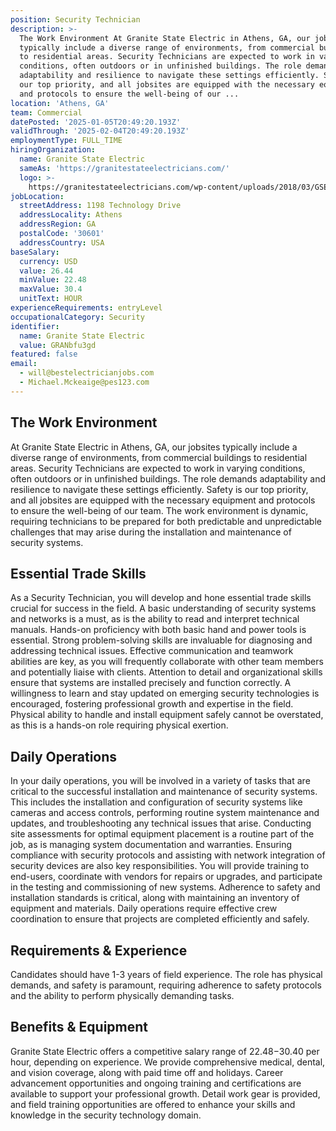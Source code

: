 ```yaml
---
position: Security Technician
description: >-
  The Work Environment At Granite State Electric in Athens, GA, our jobsites
  typically include a diverse range of environments, from commercial buildings
  to residential areas. Security Technicians are expected to work in varying
  conditions, often outdoors or in unfinished buildings. The role demands
  adaptability and resilience to navigate these settings efficiently. Safety is
  our top priority, and all jobsites are equipped with the necessary equipment
  and protocols to ensure the well-being of our ...
location: 'Athens, GA'
team: Commercial
datePosted: '2025-01-05T20:49:20.193Z'
validThrough: '2025-02-04T20:49:20.193Z'
employmentType: FULL_TIME
hiringOrganization:
  name: Granite State Electric
  sameAs: 'https://granitestateelectricians.com/'
  logo: >-
    https://granitestateelectricians.com/wp-content/uploads/2018/03/GSE-2c-Logo-4.jpg
jobLocation:
  streetAddress: 1198 Technology Drive
  addressLocality: Athens
  addressRegion: GA
  postalCode: '30601'
  addressCountry: USA
baseSalary:
  currency: USD
  value: 26.44
  minValue: 22.48
  maxValue: 30.4
  unitText: HOUR
experienceRequirements: entryLevel
occupationalCategory: Security
identifier:
  name: Granite State Electric
  value: GRANbfu3gd
featured: false
email:
  - will@bestelectricianjobs.com
  - Michael.Mckeaige@pes123.com
---
```




## The Work Environment

At Granite State Electric in Athens, GA, our jobsites typically include a diverse range of environments, from commercial buildings to residential areas. Security Technicians are expected to work in varying conditions, often outdoors or in unfinished buildings. The role demands adaptability and resilience to navigate these settings efficiently. Safety is our top priority, and all jobsites are equipped with the necessary equipment and protocols to ensure the well-being of our team. The work environment is dynamic, requiring technicians to be prepared for both predictable and unpredictable challenges that may arise during the installation and maintenance of security systems.

## Essential Trade Skills

As a Security Technician, you will develop and hone essential trade skills crucial for success in the field. A basic understanding of security systems and networks is a must, as is the ability to read and interpret technical manuals. Hands-on proficiency with both basic hand and power tools is essential. Strong problem-solving skills are invaluable for diagnosing and addressing technical issues. Effective communication and teamwork abilities are key, as you will frequently collaborate with other team members and potentially liaise with clients. Attention to detail and organizational skills ensure that systems are installed precisely and function correctly. A willingness to learn and stay updated on emerging security technologies is encouraged, fostering professional growth and expertise in the field. Physical ability to handle and install equipment safely cannot be overstated, as this is a hands-on role requiring physical exertion.

## Daily Operations

In your daily operations, you will be involved in a variety of tasks that are critical to the successful installation and maintenance of security systems. This includes the installation and configuration of security systems like cameras and access controls, performing routine system maintenance and updates, and troubleshooting any technical issues that arise. Conducting site assessments for optimal equipment placement is a routine part of the job, as is managing system documentation and warranties. Ensuring compliance with security protocols and assisting with network integration of security devices are also key responsibilities. You will provide training to end-users, coordinate with vendors for repairs or upgrades, and participate in the testing and commissioning of new systems. Adherence to safety and installation standards is critical, along with maintaining an inventory of equipment and materials. Daily operations require effective crew coordination to ensure that projects are completed efficiently and safely.

## Requirements & Experience

Candidates should have 1-3 years of field experience. The role has physical demands, and safety is paramount, requiring adherence to safety protocols and the ability to perform physically demanding tasks.

## Benefits & Equipment

Granite State Electric offers a competitive salary range of $22.48-$30.40 per hour, depending on experience. We provide comprehensive medical, dental, and vision coverage, along with paid time off and holidays. Career advancement opportunities and ongoing training and certifications are available to support your professional growth. Detail work gear is provided, and field training opportunities are offered to enhance your skills and knowledge in the security technology domain.
